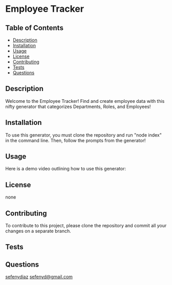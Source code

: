 # Employee Tracker
  

  ## Table of Contents
  + [Description](#description)
  + [Installation](#installation)
  + [Usage](#usage)
  + [License](#license)
  + [Contributing](#contributing)
  + [Tests](#tests)
  + [Questions](#questions)


  ## Description
   Welcome to the Employee Tracker! Find and create employee data with this nifty generator that categorizes Departments, Roles, and Employees!

  ## Installation 
  To use this generator, you must clone the repository and run "node index" in the command line. Then, follow the prompts from the generator!

  ## Usage 
  Here is a demo video outlining how to use this generator:

  ## License 
  none

  ## Contributing 
  To contribute to this project, please clone the repository and commit all your changes on a separate branch. 

  ## Tests
   

  ## Questions 
  <a href="https://github.com/sefenydiaz">sefenydiaz</a>
  <a href="mailto:sefenyd@gmail.com">sefenyd@gmail.com</a>

